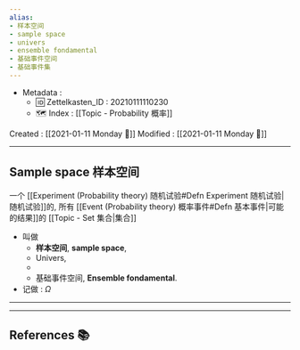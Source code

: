 ```yaml
---
alias: 
- 样本空间
- sample space
- univers
- ensemble fondamental
- 基础事件空间
- 基础事件集
---
```


<!-- ------------ General Header Template 0.4.0 ------------ -->
- Metadata :
	- 🆔 Zettelkasten_ID : 20210111110230
	- 🗺 Index : [[Topic - Probability 概率]]
 
Created : [[2021-01-11 Monday 📰]]
Modified : [[2021-01-11 Monday 📰]]

***************************************************************

## Sample space 样本空间

一个 [[Experiment (Probability theory) 随机试验#Defn Experiment 随机试验|随机试验]]的, 所有 [[Event (Probability theory) 概率事件#Defn 基本事件|可能的结果]]的 [[Topic - Set 集合|集合]] 
- 叫做 
	- **样本空间**, **sample space**, 
	- Univers, 
	- 
	- 基础事件空间, **Ensemble fondamental**.
- 记做 : $\Omega$

***************************************************************
***************************************************************
<!-- Placeholder for pandoc Exportation with BibTeX -->

## References 📚